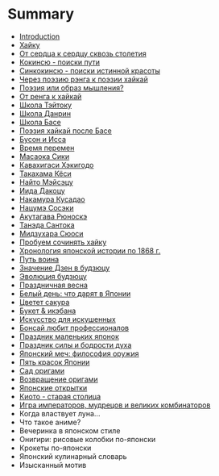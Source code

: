 # Summary

* [Introduction](README.md)
* [Хайку](haiku_sokolov.md)
* [От сердца к сердцу сквозь столетия](japanpoetry01.md)
* [Кокинсю - поиски пути](japanpoetry02.md)
* [Синкокинсю - поиски истинной красоты](japanpoetry03.md)
* [Через поэзию рэнга к поэзии хайкай](japanpoetry04.md)
* [Поэзия или образ мышления?](japanpoetry05.md)
* [От ренга к хайкай](japanpoetry06.md)
* [Школа Тэйтоку](japanpoetry07.md)
* [Школа Данрин](japanpoetry08.md)
* [Школа Басе](japanpoetry09.md)
* [Поэзия хайкай после Басе](japanpoetry10.md)
* [Бусон и Исса](japanpoetry11.md)
* [Время перемен](haiku_dolin.md)
* [Масаока Сики](masaoka_siki.md)
* [Кавахигаси Хэкигодо](kavahigasi_hekigodo.md)
* [Такахама Кёси](takahama_kyosi.md)
* [Найто Мэйсэцу](naito_meisetsu.md)
* [Иида Дакоцу](iida_dakotsu.md)
* [Накамура Кусадао](nakamura_kusadao.md)
* [Нацумэ Сосэки](natsume_soseki.md)
* [Акутагава Рюноскэ](akutagava_ryunoske.md)
* [Танэда Сантока](taneda_santoka.md)
* [Мидзухара Сюоси](midzuhara_syuosi.md)
* [Пробуем сочинять хайку](haiku_fonyakov.md)
* [Хронология японской истории по 1868 г.](hronologiya_1868.md)
* [Путь воина](put_voina.md)
* [Значение Дзен в будзюцу](znachenie_dzen_v_budzyutsu.md)
* [Эволюция будзюцу](evolyutsiya_budzyutsu.md)
* [Праздничная весна](prazdnichnaya_vesna.md)
* [Белый день: что дарят в Японии](belii_den_chto_daryat_v_yaponii.md)
* [Цветет сакура](tsvetet_sakura.md)
* [Букет & икэбана](buket_&_ikebana.md)
* [Искусство для искушенных](iskusstvo_dlya_iskushennih.md)
* [Бонсай любит профессионалов](bonsai_lyubit_professionalov.md)
* [Праздник маленьких японок](prazdnik_malenkih_yaponok.md)
* [Праздник силы и бодрости духа](prazdnik_sili_i_bodrosti_duha.md)
* [Японский меч: философия оружия](yaponskii_mech_filosofiya_oruzhiya.md)
* [Пять красок Японии](pyat_krasok_yaponii.md)
* [Сад оригами](sad_origami.md)
* [Возвращение оригами](vozvraschenie_origami.md)
* [Японские открытки](yaponskie_otkritki.md)
* [Киото - старая столица](kioto_staraya_stolitsa.md)
* [Игра императоров, мудрецов и великих комбинаторов](igra_imperatorov,_mudretsov_i_velikih_kombinatorov.md)
* Когда властвует луна...
* Что такое аниме?
* Вечеринка в японском стиле
* Онигири: рисовые колобки по-японски
* Крокеты по-японски
* Японский кулинарный словарь
* Изысканный мотив

